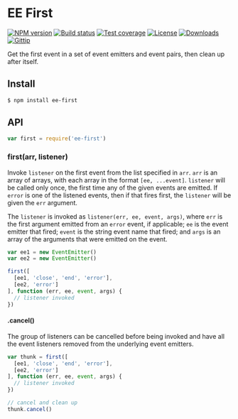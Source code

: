 # EE First

[![NPM version][npm-image]][npm-url]
[![Build status][travis-image]][travis-url]
[![Test coverage][coveralls-image]][coveralls-url]
[![License][license-image]][license-url]
[![Downloads][downloads-image]][downloads-url]
[![Gittip][gittip-image]][gittip-url]

Get the first event in a set of event emitters and event pairs,
then clean up after itself.

## Install

```sh
$ npm install ee-first
```

## API

```js
var first = require('ee-first')
```

### first(arr, listener)

Invoke `listener` on the first event from the list specified in `arr`. `arr` is
an array of arrays, with each array in the format `[ee, ...event]`. `listener`
will be called only once, the first time any of the given events are emitted. If
`error` is one of the listened events, then if that fires first, the `listener`
will be given the `err` argument.

The `listener` is invoked as `listener(err, ee, event, args)`, where `err` is the
first argument emitted from an `error` event, if applicable; `ee` is the event
emitter that fired; `event` is the string event name that fired; and `args` is an
array of the arguments that were emitted on the event.

```js
var ee1 = new EventEmitter()
var ee2 = new EventEmitter()

first([
  [ee1, 'close', 'end', 'error'],
  [ee2, 'error']
], function (err, ee, event, args) {
  // listener invoked
})
```

#### .cancel()

The group of listeners can be cancelled before being invoked and have all the event
listeners removed from the underlying event emitters.

```js
var thunk = first([
  [ee1, 'close', 'end', 'error'],
  [ee2, 'error']
], function (err, ee, event, args) {
  // listener invoked
})

// cancel and clean up
thunk.cancel()
```

[npm-image]: https://img.shields.io/npm/v/ee-first.svg?style=flat-square

[npm-url]: https://npmjs.org/package/ee-first

[github-tag]: http://img.shields.io/github/tag/jonathanong/ee-first.svg?style=flat-square

[github-url]: https://github.com/jonathanong/ee-first/tags

[travis-image]: https://img.shields.io/travis/jonathanong/ee-first.svg?style=flat-square

[travis-url]: https://travis-ci.org/jonathanong/ee-first

[coveralls-image]: https://img.shields.io/coveralls/jonathanong/ee-first.svg?style=flat-square

[coveralls-url]: https://coveralls.io/r/jonathanong/ee-first?branch=master

[license-image]: http://img.shields.io/npm/l/ee-first.svg?style=flat-square

[license-url]: LICENSE.md

[downloads-image]: http://img.shields.io/npm/dm/ee-first.svg?style=flat-square

[downloads-url]: https://npmjs.org/package/ee-first

[gittip-image]: https://img.shields.io/gittip/jonathanong.svg?style=flat-square

[gittip-url]: https://www.gittip.com/jonathanong/
